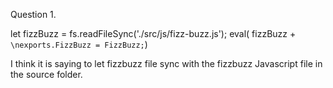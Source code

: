 Question 1. 

let  fizzBuzz = fs.readFileSync('./src/js/fizz-buzz.js');
 eval( fizzBuzz + `\nexports.FizzBuzz = FizzBuzz;`)

 I think it is saying to let fizzbuzz file sync with the fizzbuzz Javascript file in the source folder.


